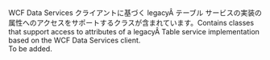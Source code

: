 <Namespace Name="Microsoft.WindowsAzure.Storage.Table.DataServices">
  <Docs>
    <summary><span data-ttu-id="05566-101">WCF Data Services クライアントに基づく legacyÂ テーブル サービスの実装の属性へのアクセスをサポートするクラスが含まれています。</span><span class="sxs-lookup"><span data-stu-id="05566-101">Contains classes that support access to attributes of a legacyÂ Table service implementation based on the WCF Data Services client.</span></span></summary> 
    <remarks>To be added.</remarks>
  </Docs>
</Namespace>
